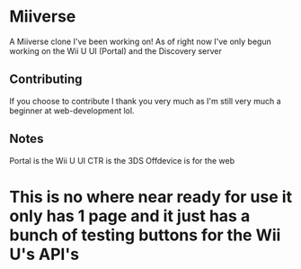 # Miiverse

A Miiverse clone I've been working on! As of right now I've only begun working on the Wii U UI (Portal) and the Discovery server

## Contributing

If you choose to contribute I thank you very much as I'm still very much a beginner at web-development lol.

## Notes
Portal is the Wii U UI
CTR is the 3DS
Offdevice is for the web

# This is no where near ready for use it only has 1 page and it just has a bunch of testing buttons for the Wii U's API's
